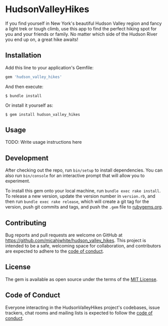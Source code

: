 # HudsonValleyHikes

If you find yourself in New York's beautiful Hudson Valley region and fancy a light trek or tough climb, use this app to find the perfect hiking spot for you and your friends or family. No matter which side of the Hudson River you end up on, a great hike awaits! 

## Installation

Add this line to your application's Gemfile:

```ruby
gem 'hudson_valley_hikes'
```

And then execute:

    $ bundle install

Or install it yourself as:

    $ gem install hudson_valley_hikes

## Usage

TODO: Write usage instructions here

## Development

After checking out the repo, run `bin/setup` to install dependencies. You can also run `bin/console` for an interactive prompt that will allow you to experiment.

To install this gem onto your local machine, run `bundle exec rake install`. To release a new version, update the version number in `version.rb`, and then run `bundle exec rake release`, which will create a git tag for the version, push git commits and tags, and push the `.gem` file to [rubygems.org](https://rubygems.org).

## Contributing

Bug reports and pull requests are welcome on GitHub at https://github.com/micahjwhite/hudson_valley_hikes. This project is intended to be a safe, welcoming space for collaboration, and contributors are expected to adhere to the [code of conduct](https://github.com/micahjwhite/hudson_valley_hikes/blob/master/CODE_OF_CONDUCT.md).


## License

The gem is available as open source under the terms of the [MIT License](https://opensource.org/licenses/MIT).

## Code of Conduct

Everyone interacting in the HudsonValleyHikes project's codebases, issue trackers, chat rooms and mailing lists is expected to follow the [code of conduct](https://github.com/micahjwhite/hudson_valley_hikes/blob/master/CODE_OF_CONDUCT.md).
